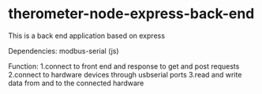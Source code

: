 # therometer-node-express-back-end

This is a back end application based on express

Dependencies: modbus-serial (js)

Function:
1.connect to front end and response to get and post requests
2.connect to hardware devices through usbserial ports
3.read and write data from and to the connected hardware
